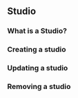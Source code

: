 ## Studio

### What is a Studio?

### Creating a studio

### Updating a studio

### Removing a studio
